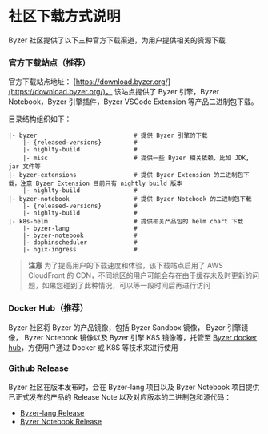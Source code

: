 # 社区下载方式说明

Byzer 社区提供了以下三种官方下载渠道，为用户提供相关的资源下载


### 官方下载站点（推荐）
官方下载站点地址： [https://download.byzer.org/](https://download.byzer.org/)， 该站点提供了 Byzer 引擎，Byzer Notebook，Byzer 引擎插件，Byzer VSCode Extension 等产品二进制包下载。

目录结构组织如下：

```shell
|- byzer                           # 提供 Byzer 引擎的下载
    |- {released-versions}         #
    |- nighlty-build               #
    |- misc                        # 提供一些 Byzer 相关依赖，比如 JDK, jar 文件等
|- byzer-extensions                # 提供 Byzer Extension 的二进制包下载，注意 Byzer Extension 目前只有 nightly build 版本
    |- nighlty-build               #
|- byzer-notebook                  # 提供 Byzer Notebook 的二进制包下载
    |- {released-versions}         #
    |- nighlty-build               #
|- k8s-helm                        # 提供相关产品包的 helm chart 下载
    |- byzer-lang                  #
    |- byzer-notebook              #
    |- dophinscheduler             # 
    |- ngix-ingress                #
```

> **注意**
> 为了提高用户的下载速度和体验，该下载站点启用了 AWS CloudFront 的 CDN，不同地区的用户可能会存在由于缓存未及时更新的问题，如果您碰到了此种情况，可以等一段时间后再进行访问

### Docker Hub（推荐）

Byzer 社区将 Byzer 的产品镜像，包括 Byzer Sandbox 镜像， Byzer 引擎镜像， Byzer Notebook 镜像以及 Byzer 引擎 K8S 镜像等，托管至 [Byzer docker hub](https://hub.docker.com/u/byzer)，方便用户通过 Docker 或 K8S 等技术来进行使用


### Github Release

Byzer 社区在版本发布时，会在 Byzer-lang 项目以及 Byzer Notebook 项目提供已正式发布的产品的 Release Note 以及对应版本的二进制包和源代码：
- [Byzer-lang Release](https://github.com/byzer-org/byzer-lang/releases)
- [Byzer Notebook Release](https://github.com/byzer-org/byzer-notebook/releases)

